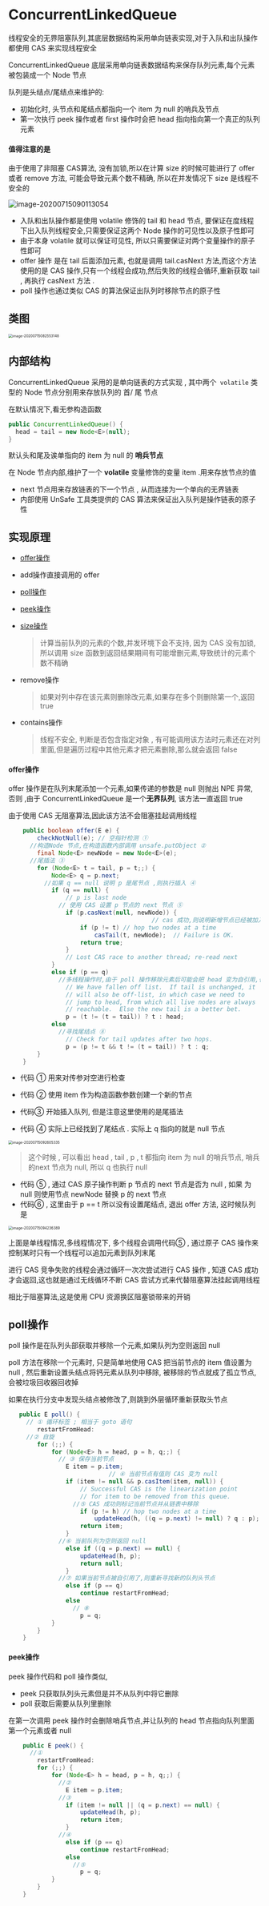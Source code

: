 # ConcurrentLinkedQueue

线程安全的无界阻塞队列,其底层数据结构采用单向链表实现,对于入队和出队操作都使用 CAS 来实现线程安全

ConcurrentLinkedQueue 底层采用单向链表数据结构来保存队列元素,每个元素被包装成一个 Node 节点

队列是头结点/尾结点来维护的:

- 初始化时, 头节点和尾结点都指向一个 item 为 null 的哨兵及节点
- 第一次执行 peek 操作或者 first 操作时会把 head 指向指向第一个真正的队列元素

#### 值得注意的是

由于使用了非阻塞 CAS算法, 没有加锁,所以在计算 size 的时候可能进行了 offer 或者 remove 方法, 可能会导致元素个数不精确, 所以在并发情况下 size 是线程不安全的



![image-20200715090113054](../../../assets/image-20200715090113054.png)

- 入队和出队操作都是使用 volatile 修饰的 tail 和 head 节点, 要保证在度线程下出入队列线程安全,只需要保证这两个 Node 操作的可见性以及原子性即可
- 由于本身 volatile 就可以保证可见性, 所以只需要保证对两个变量操作的原子性即可
- offer 操作 是在 tail 后面添加元素, 也就是调用 tail.casNext 方法,而这个方法使用的是 CAS 操作,只有一个线程会成功,然后失败的线程会循环,重新获取 tail , 再执行 casNext 方法 .
-  poll 操作也通过类似 CAS 的算法保证出队列时移除节点的原子性

## 类图

<img src="../../../assets/image-20200715082553148.png" alt="image-20200715082553148" style="zoom: 50%;" />

## 内部结构

ConcurrentLinkedQueue 采用的是单向链表的方式实现 , 其中两个` volatile` 类型的 Node 节点分别用来存放队列的 首/ 尾 节点

在默认情况下,看无参构造函数

```java
public ConcurrentLinkedQueue() {
  head = tail = new Node<E>(null);
}
```

默认头和尾及诶单指向的 item 为 null 的 **哨兵节点**

在 Node 节点内部,维护了一个 **volatile** 变量修饰的变量 item .用来存放节点的值

- next 节点用来存放链表的下一个节点 , 从而连接为一个单向的无界链表 
- 内部使用 UnSafe 工具类提供的 CAS 算法来保证出入队列是操作链表的原子性

## 实现原理

- [offer操作](#offer操作)

- add操作直接调用的 offer

- [poll操作](#poll操作)

- [peek操作](#peek操作)

- [size操作](#size操作)

  > 计算当前队列的元素的个数,并发环境下会不支持, 因为 CAS 没有加锁,所以调用 size 函数到返回结果期间有可能增删元素,导致统计的元素个数不精确

- remove操作

  > 如果对列中存在该元素则删除改元素,如果存在多个则删除第一个,返回 true

- contains操作

  > 线程不安全, 判断是否包含指定对象 , 有可能调用该方法时元素还在对列里面,但是遍历过程中其他元素才把元素删除,那么就会返回 false

#### offer操作

offer 操作是在队列末尾添加一个元素,如果传递的参数是 null 则抛出 NPE 异常, 否则 ,由于 ConcurrentLinkedQueue 是一个**无界队列**, 该方法一直返回 true 

由于使用 CAS 无阻塞算法,因此该方法不会阻塞挂起调用线程

```java
    public boolean offer(E e) {
        checkNotNull(e); // 空指针检测 ①
      //构造Node 节点,在构造函数内部调用 unsafe.putObject ②
        final Node<E> newNode = new Node<E>(e);
      //尾插法 ③
        for (Node<E> t = tail, p = t;;) {
            Node<E> q = p.next;
          //如果 q == null 说明 p 是尾节点 ,则执行插入 ④
            if (q == null) {
                // p is last node
              // 使用 CAS 设置 p 节点的 next 节点 ⑤
                if (p.casNext(null, newNode)) {
										// cas 成功,则说明新增节点已经被加入链表,然后设置当前尾结点 ⑥
                    if (p != t) // hop two nodes at a time
                        casTail(t, newNode);  // Failure is OK.
                    return true;
                }
                // Lost CAS race to another thread; re-read next
            }
            else if (p == q)
              //多线程操作时,由于 poll 操作移除元素后可能会把 head 变为自引用,也就是 head 的 next 变成了 head , 所以这里需要重新查找新的 head ⑦
                // We have fallen off list.  If tail is unchanged, it
                // will also be off-list, in which case we need to
                // jump to head, from which all live nodes are always
                // reachable.  Else the new tail is a better bet.
                p = (t != (t = tail)) ? t : head;
            else
              //寻找尾结点 ⑧
                // Check for tail updates after two hops.
                p = (p != t && t != (t = tail)) ? t : q;
        }
    }
```

- 代码 ① 用来对传参对空进行检查
- 代码 ② 使用 item 作为构造函数参数创建一个新的节点
- 代码③ 开始插入队列, 但是注意这里使用的是尾插法

- 代码 ④  实际上已经找到了尾结点 . 实际上 q 指向的就是 null 节点

<img src="../../../assets/image-20200715092605335.png" alt="image-20200715092605335" style="zoom:50%;" />

> 这个时候 , 可以看出 head , tail , p , t 都指向 item 为 null 的哨兵节点, 哨兵的next 节点为 null, 所以 q  也执行 null

- 代码 ⑤ , 通过 CAS 原子操作判断 p 节点的 next 节点是否为 null , 如果 为 null 则使用节点 newNode 替换 p 的 next 节点
- 代码⑥ , 这里由于 p == t 所以没有设置尾结点, 退出 offer 方法, 这时候队列是

<img src="../../../assets/image-20200715094236389.png" alt="image-20200715094236389" style="zoom:50%;" />

上面是单线程情况,多线程情况下,  多个线程会调用代码⑤  ,  通过原子 CAS 操作来控制某时只有一个线程可以追加元素到队列末尾

进行 CAS 竞争失败的线程会通过循环一次次尝试进行 CAS 操作 , 知道 CAS 成功才会返回,这也就是通过无线循环不断 CAS 尝试方式来代替阻塞算法挂起调用线程

相比于阻塞算法,这是使用 CPU 资源换区阻塞锁带来的开销

## poll操作

poll 操作是在队列头部获取并移除一个元素,如果队列为空则返回 null 

poll 方法在移除一个元素时, 只是简单地使用 CAS 把当前节点的 item 值设置为 null , 然后重新设置头结点将钙元素从队列中移除, 被移除的节点就成了孤立节点, 会被垃圾回收器回收掉

如果在执行分支中发现头结点被修改了,则跳到外层循环重新获取头节点

```java
   public E poll() {
     // ① 循环标签 ; 相当于 goto 语句
        restartFromHead:
     //② 自旋
        for (;;) {
            for (Node<E> h = head, p = h, q;;) {
              // ③ 保存当前节点
                E item = p.item;
							// ④ 当前节点有值则 CAS 变为 null
                if (item != null && p.casItem(item, null)) {
                    // Successful CAS is the linearization point
                    // for item to be removed from this queue.
                  //⑤ CAS 成功则标记当前节点并从链表中移除
                    if (p != h) // hop two nodes at a time
                        updateHead(h, ((q = p.next) != null) ? q : p);
                    return item;
                }
              //⑥ 当前队列为空则返回 null
                else if ((q = p.next) == null) {
                    updateHead(h, p);
                    return null;
                }
              //⑦ 如果当前节点被自引用了,则重新寻找新的队列头节点
                else if (p == q)
                    continue restartFromHead;
                else
                  // ⑧ 
                    p = q;
            }
        }
    }
```

#### peek操作

peek 操作代码和 poll 操作类似, 

- peek 只获取队列头元素但是并不从队列中将它删除
- poll  获取后需要从队列里删除

在第一次调用 peek 操作时会删除哨兵节点,并让队列的 head 节点指向队列里面第一个元素或者 null

```java
    public E peek() {
      //①
        restartFromHead:
        for (;;) {
            for (Node<E> h = head, p = h, q;;) {
              //②
                E item = p.item;
              //③
                if (item != null || (q = p.next) == null) {
                    updateHead(h, p);
                    return item;
                }
              //④
                else if (p == q)
                    continue restartFromHead;
                else
                  //⑤
                    p = q;
            }
        }
    }
```



